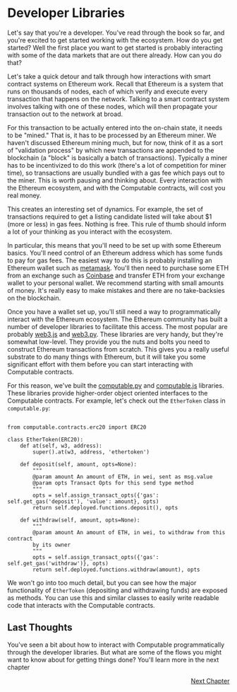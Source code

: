 # Developer Libraries

Let's say that you're a developer. You've read through
the book so far, and you're excited to get started
working with the ecosystem. How do you get started?
Well the first place you want to get started is
probably interacting with some of the data markets that
are out there already. How can you do that?

Let's take a quick detour and talk through how
interactions with smart contract systems on Ethereum
work. Recall that Ethereum is a system that runs on
thousands of nodes, each of which verify and execute
every transaction that happens on the network. Talking
to a smart contract system involves talking with one of
these nodes, which will then propagate your transaction
out to the network at broad.

For this transaction to be actually entered into the
on-chain state, it needs to be "mined." That is, it has
to be processed by an Ethereum miner. We haven't
discussed Ethereum mining much, but for now, think of
it as a sort of "validation process" by which new
transactions are appended to the blockchain (a "block"
is basically a batch of transactions). Typically a
miner has to be incentivized to do this work (there's a
lot of competition for miner time), so transactions are
usually bundled with a gas fee which pays out to the
miner. This is worth pausing and thinking about. Every
interaction with the Ethereum ecosystem, and with the
Computable contracts, will cost you real money.

This creates an interesting set of dynamics. For
example, the set of transactions required to get a
listing candidate listed will take about $1 (more or
less) in gas fees. Nothing is free. This rule of thumb
should inform a lot of your thinking as you interact
with the ecosystem.

In particular, this means that you'll need to be set up
with some Ethereum basics. You'll need control of an
Ethereum address which has some funds to pay for gas
fees. The easiest way to do this is probably installing
an Ethereum wallet such as
[metamask](https://metamask.io/). You'll then need to
purchase some ETH from an exchange such as
[Coinbase](https://www.coinbase.com/) and transfer ETH
from your exchange wallet to your personal wallet. We
recommend starting with small amounts of money. It's
really easy to make mistakes and there are no
take-backsies on the blockchain.

Once you have a wallet set up, you'll still need a way
to programmatically interact with the Ethereum
ecosystem. The Ethereum community has built a number of
developer libraries to facilitate this access. The most
popular are probably
[web3.js](https://github.com/ethereum/web3.js/) and
[web3.py](https://github.com/ethereum/web3.py). These
libraries are very handy, but they're somewhat
low-level. They provide you the nuts and bolts you need
to construct Ethereum transactions from scratch. This
gives you a really useful substrate to do many things
with Ethereum, but it will take you some significant
effort with them before you can start interacting with
Computable contracts.

For this reason, we've built the [computable.py](https://github.com/computablelabs/computable.py) and [computable.js](https://github.com/computablelabs/computable.js) libraries. These libraries provide higher-order object oriented interfaces to the Computable contracts. For example, let's check out the `EtherToken` class in `computable.py`:

```

from computable.contracts.erc20 import ERC20

class EtherToken(ERC20):
    def at(self, w3, address):
        super().at(w3, address, 'ethertoken')

    def deposit(self, amount, opts=None):
        """
        @param amount An amount of ETH, in wei, sent as msg.value
        @param opts Transact Opts for this send type method
        """
        opts = self.assign_transact_opts({'gas': self.get_gas('deposit'), 'value': amount}, opts)
        return self.deployed.functions.deposit(), opts

    def withdraw(self, amount, opts=None):
        """
        @param amount An amount of ETH, in wei, to withdraw from this contract
        by its owner
        """
        opts = self.assign_transact_opts({'gas': self.get_gas('withdraw')}, opts)
        return self.deployed.functions.withdraw(amount), opts
```

We won't go into too much detail, but you can see how
the major functionality of `EtherToken` (depositing and
withdrawing funds) are exposed as methods. You can use
this and similar classes to easily write readable code
that interacts with the Computable contracts.

## Last Thoughts

You've seen a bit about how to interact with Computable
programmatically through the developer libraries. But
what are some of the flows you might want to know about
for getting things done? You'll learn more in the next
chapter

<div style="text-align: right"> <a href="../../docs/userjourney">Next Chapter</a> </div>

